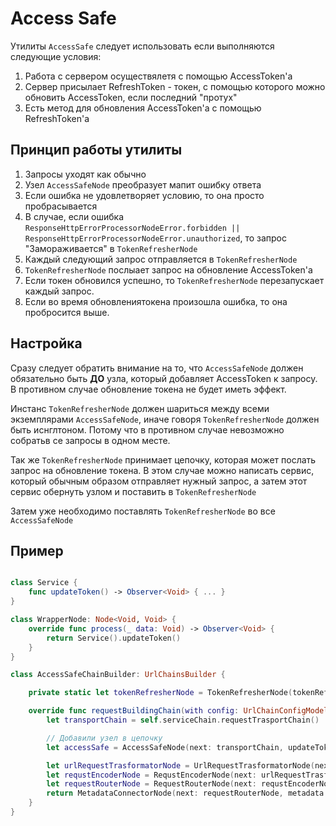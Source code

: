 # Access Safe

Утилиты `AccessSafe` следует использовать если выполняются следующие условия:
1) Работа с сервером осуществялетя с помощью AccessToken'а
2) Сервер присылает RefreshToken - токен, с помощью которого можно обновить AccessToken, если последний "протух"
3) Есть метод для обновления AccessToken'a с помощью RefreshToken'a

## Принцип работы утилиты

1) Запросы уходят как обычно
2) Узел `AccessSafeNode` преобразует мапит ошибку ответа
3) Если ошибка не удовлетворяет условию, то она просто пробрасывается 
4) В случае, если ошибка `ResponseHttpErrorProcessorNodeError.forbidden || ResponseHttpErrorProcessorNodeError.unauthorized`, то запрос "Замораживается" в `TokenRefresherNode`
5) Каждый следующий запрос отправляется в `TokenRefresherNode`
6) `TokenRefresherNode` послыает запрос на обновление AccessToken'а 
7) Если токен обновился успешно, то `TokenRefresherNode` перезапускает каждый запрос.
8) Если во время обновлениятокена произошла ошибка, то она пробросится выше.

## Настройка

Сразу следует обратить внимание на то, что `AccessSafeNode` должен обязательно быть **ДО** узла, который добавляет AccessToken к запросу. В противном случае обновление токена не будет иметь эффект.

Инстанс `TokenRefresherNode` должен шариться между всеми экземплярами `AccessSafeNode`, иначе говоря `TokenRefresherNode` должен быть иснглтоном. Потому что в противном случае невозможно собратьв се запросы в одном месте. 

Так же `TokenRefresherNode` принимает цепочку, которая может послать запрос на обновление токена.
В этом случае можно написать сервис, который обычным образом отправляет нужный запрос, а затем этот сервис обернуть узлом и поставить в `TokenRefresherNode`

Затем уже необходимо поставлять `TokenRefresherNode` во все `AccessSafeNode`

## Пример

```Swift

class Service {
    func updateToken() -> Observer<Void> { ... }
}

class WrapperNode: Node<Void, Void> {
    override func process(_ data: Void) -> Observer<Void> {
        return Service().updateToken()
    }
}

class AccessSafeChainBuilder: UrlChainsBuilder {

    private static let tokenRefresherNode = TokenRefresherNode(tokenRefreshChain: WrapperNode())

    override func requestBuildingChain(with config: UrlChainConfigModel) ->  Node<Json, Json> {
        let transportChain = self.serviceChain.requestTrasportChain()

        // Добавили узел в цепочку
        let accessSafe = AccessSafeNode(next: transportChain, updateTokenChain: tokenRefresherNode)

        let urlRequestTrasformatorNode = UrlRequestTrasformatorNode(next: transportChain, method: config.method)
        let requstEncoderNode = RequstEncoderNode(next: urlRequestTrasformatorNode, encoding: config.encoding)
        let requestRouterNode = RequestRouterNode(next: requstEncoderNode, route: config.route)
        return MetadataConnectorNode(next: requestRouterNode, metadata: config.metadata)
    }
}
```
